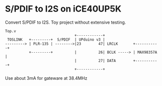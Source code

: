 # S/PDIF to I2S on iCE40UP5K
Convert S/PDIF to I2S. Toy project without extensive testing.
```
Top.v
                                +------------+
 TOSLINK   +---------+  S/PDIF  | UPduino v3 |
---------> | PLR-135 | -------->|23        47| LRCLK       +-----------+
           +---------+          |          26| BCLK -----> | MAX98357A |
                                |          27| DATA        +-----------+
                                +------------+
```

Use about 3mA for gateware at 38.4MHz
